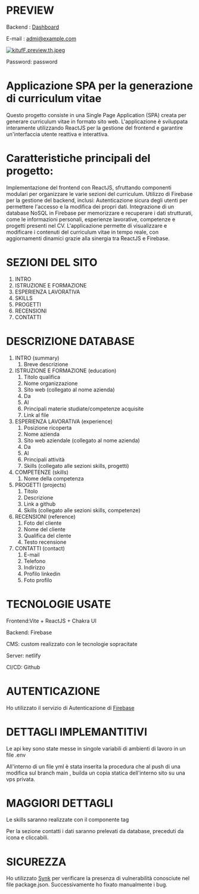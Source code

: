 # PREVIEW

Backend : [Dashboard](https://cv-gen-app-preview.netlify.app/admin)

E-mail : admi@example.com

[![kitufF.preview.th.jpeg](https://i.im.ge/2024/10/05/kitufF.preview.th.jpeg)](https://im.ge/i/preview.kitufF)

Password: password

# Applicazione SPA per la generazione di curriculum vitae

Questo progetto consiste in una Single Page Application (SPA) creata per generare curriculum vitae in formato sito web. L'applicazione è sviluppata interamente utilizzando ReactJS per la gestione del frontend e garantire un'interfaccia utente reattiva e interattiva.

# Caratteristiche principali del progetto:
Implementazione del frontend con ReactJS, sfruttando componenti modulari per organizzare le varie sezioni del curriculum.
Utilizzo di Firebase per la gestione del backend, inclusi:
Autenticazione sicura degli utenti per permettere l'accesso e la modifica dei propri dati.
Integrazione di un database NoSQL in Firebase per memorizzare e recuperare i dati strutturati, come le informazioni personali, esperienze lavorative, competenze e progetti presenti nel CV.
L'applicazione permette di visualizzare e modificare i contenuti del curriculum vitae in tempo reale, con aggiornamenti dinamici grazie alla sinergia tra ReactJS e Firebase.

# SEZIONI DEL SITO

1. INTRO
2. ISTRUZIONE E FORMAZIONE
3. ESPERIENZA LAVORATIVA
4. SKILLS
5. PROGETTI
6. RECENSIONI
7. CONTATTI

# DESCRIZIONE DATABASE

1. INTRO (summary)
   1. Breve descrizione
2. ISTRUZIONE E FORMAZIONE (education)
   1. Titolo qualifica
   2. Nome organizzazione
   3. Sito web (collegato al nome azienda)
   4. Da
   5. Al
   6. Principali materie studiate/competenze acquisite
   7. Link al file
3. ESPERIENZA LAVORATIVA (experience)
   1. Posizione ricoperta
   2. Nome azienda
   3. Sito web aziendale (collegato al nome azienda)
   4. Da
   5. Al
   6. Principali attività
   7. Skills (collegato alle sezioni skills, progetti)
4. COMPETENZE (skills)
   1. Nome della competenza
5. PROGETTI (projects)
   1. Titolo
   2. Descrizione
   3. Link a github
   4. Skills (collegato alle sezioni skills, competenze)
6. RECENSIONI (reference)
   1. Foto del cliente
   2. Nome del cliente
   3. Qualifica del clente
   4. Testo recensione
7. CONTATTI (contact)
   1. E-mail
   2. Telefono
   3. Indirizzo
   4. Profilo linkedin
   5. Foto profilo

# TECNOLOGIE USATE

Frontend:Vite + ReactJS + Chakra UI

Backend: Firebase

CMS: custom realizzato con le tecnologie sopracitate

Server: netlify

CI/CD: Github

# AUTENTICAZIONE

Ho utilizzato il servizio di Autenticazione di [Firebase](https://firebase.google.com/docs/auth?hl=it)

# DETTAGLI IMPLEMANTITIVI

Le api key sono state messe in singole variabili di ambienti di lavoro in un file .env

All'interno di un file yml è stata inserita la procedura che al push di una modifica sul branch main , builda un copia statica dell'interno sito su una vps privata.

# MAGGIORI DETTAGLI

Le skills saranno realizzate con il componente tag

Per la sezione contatti i dati saranno prelevati da database, preceduti da icona e cliccabili.

# SICUREZZA

Ho utilizzato [Synk](https://snyk.io/) per verificare la presenza di vulnerabilità conosciute nel file package.json.
Successivamente ho fixato manualmente i bug.
